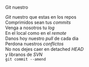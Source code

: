 Git nuestro
<p><em>Git</em> nuestro que estas en los repos<br/>
Comprimidos sean tus <em>commits</em><br/>
Venga a nosotros tu <em>log</em><br/>
En el local como en el <em>remote</em><br/>
Danos hoy nuestro <em>pull</em> de cada dia<br/>
Perdona nuestros <em>conflictos</em><br/
Como también nosotros perdonamos a los otros geeks<br/>
No nos dejes caer en detached <em>HEAD</em><br/>
y libranos de <em>SVN</em><br/>
<code>git commit --amend</code></p>
